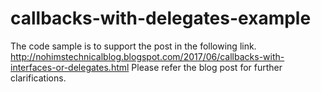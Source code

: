 # callbacks-with-delegates-example

The code sample is to support the post in the following link.  
http://nohimstechnicalblog.blogspot.com/2017/06/callbacks-with-interfaces-or-delegates.html
Please refer the blog post for further clarifications.
